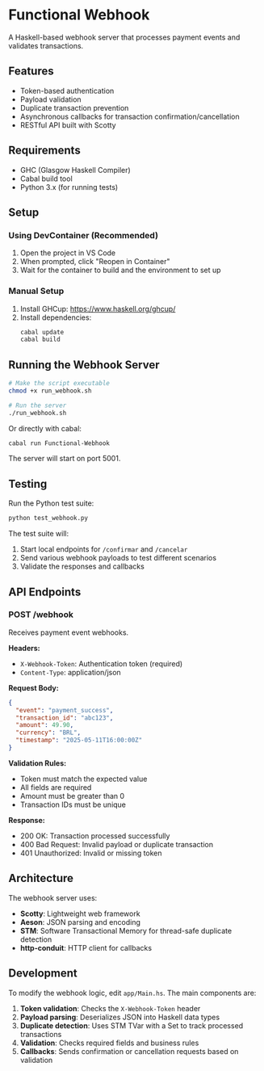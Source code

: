 # Functional Webhook

A Haskell-based webhook server that processes payment events and validates transactions.

## Features

- Token-based authentication
- Payload validation
- Duplicate transaction prevention
- Asynchronous callbacks for transaction confirmation/cancellation
- RESTful API built with Scotty

## Requirements

- GHC (Glasgow Haskell Compiler)
- Cabal build tool
- Python 3.x (for running tests)

## Setup

### Using DevContainer (Recommended)

1. Open the project in VS Code
2. When prompted, click "Reopen in Container"
3. Wait for the container to build and the environment to set up

### Manual Setup

1. Install GHCup: https://www.haskell.org/ghcup/
2. Install dependencies:
   ```bash
   cabal update
   cabal build
   ```

## Running the Webhook Server

```bash
# Make the script executable
chmod +x run_webhook.sh

# Run the server
./run_webhook.sh
```

Or directly with cabal:
```bash
cabal run Functional-Webhook
```

The server will start on port 5001.

## Testing

Run the Python test suite:
```bash
python test_webhook.py
```

The test suite will:
1. Start local endpoints for `/confirmar` and `/cancelar`
2. Send various webhook payloads to test different scenarios
3. Validate the responses and callbacks

## API Endpoints

### POST /webhook

Receives payment event webhooks.

**Headers:**
- `X-Webhook-Token`: Authentication token (required)
- `Content-Type`: application/json

**Request Body:**
```json
{
  "event": "payment_success",
  "transaction_id": "abc123",
  "amount": 49.90,
  "currency": "BRL",
  "timestamp": "2025-05-11T16:00:00Z"
}
```

**Validation Rules:**
- Token must match the expected value
- All fields are required
- Amount must be greater than 0
- Transaction IDs must be unique

**Response:**
- 200 OK: Transaction processed successfully
- 400 Bad Request: Invalid payload or duplicate transaction
- 401 Unauthorized: Invalid or missing token

## Architecture

The webhook server uses:
- **Scotty**: Lightweight web framework
- **Aeson**: JSON parsing and encoding
- **STM**: Software Transactional Memory for thread-safe duplicate detection
- **http-conduit**: HTTP client for callbacks

## Development

To modify the webhook logic, edit `app/Main.hs`. The main components are:

1. **Token validation**: Checks the `X-Webhook-Token` header
2. **Payload parsing**: Deserializes JSON into Haskell data types
3. **Duplicate detection**: Uses STM TVar with a Set to track processed transactions
4. **Validation**: Checks required fields and business rules
5. **Callbacks**: Sends confirmation or cancellation requests based on validation
